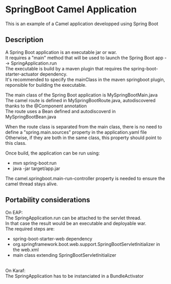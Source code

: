 SpringBoot Camel Application
============================

This is an example of a Camel application developped using Spring Boot


Description
-----------
A Spring Boot application is an executable jar or war. <br>
It requires a "main" method that will be used to launch the Spring Boot app --> SpringApplication.run <br>
The executable is build by a maven plugin that requires the spring-boot-starter-actuator dependency. <br>
It's recommended to specify the mainClass in the maven springboot plugin, reponsible for building the executable.

The main class of the Spring Boot application is MySpringBootMain.java <br>
The camel route is defined in MySpringBootRoute.java, autodiscovered thanks to the @Component annotation <br>
The route uses a Bean defined and autodiscoverd in MySpringBootBean.java

When the route class is separated from the main class, there is no need to define a "spring.main.sources" property in the application.yaml file <br>
Otherwise, if they are both in the same class, this property should point to this class.

Once build, the application can be run using:
 - mvn spring-boot:run
 - java -jar target/app.jar

The camel.springboot.main-run-controller property is needed to ensure the camel thread stays alive.


Portability considerations
--------------------------
On EAP: <br>
  The SpringApplication.run can be attached to the servlet thread. <br>
  In that case the result would be an executable and deployable war. <br>
  The required steps are:
   - spring-boot-starter-web dependency
   - org.springframework.boot.web.support.SpringBootServletInitializer in the web.xml
   - main class extending SpringBootServletInitializer

<br>
On Karaf: <br>
  The SpringApplication has to be instanciated in a BundleActivator



